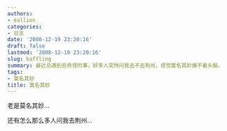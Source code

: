 ```yaml
---
authors:
- eallion
categories:
- 日志
date: '2008-12-19 23:20:16'
draft: false
lastmod: '2008-12-19 23:20:16'
slug: baffling
summary: 最近总遇到些奇怪的事，好多人突然问我去不去荆州，感觉莫名其妙摸不着头脑。
tags:
- 莫名其妙
title: 莫名其妙
---
```


老是莫名其妙...

还有怎么那么多人问我去荆州...